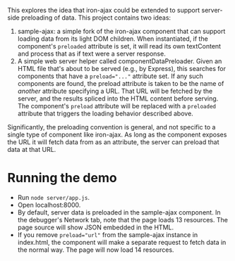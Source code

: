 This explores the idea that iron-ajax could be extended to support server-side
preloading of data. This project contains two ideas:

1. sample-ajax: a simple fork of the iron-ajax component that can support
loading data from its light DOM children. When instantiated, if the component's
`preloaded` attribute is set, it will read its own textContent and process that
as if text were a server response.
2. A simple web server helper called componentDataPreloader. Given an HTML file
that's about to be served (e.g., by Express), this searches for components that
have a `preload="..."` attribute set. If any such components are found, the
preload attribute is taken to be the name of *another* attribute specifying a
URL. That URL will be fetched by the server, and the results spliced into the
HTML content before serving. The component's `preload` attribute will be
replaced with a `preloaded` attribute that triggers the loading behavior
described above.

Significantly, the preloading convention is general, and not specific to a
single type of component like iron-ajax. As long as the component exposes the
URL it will fetch data from as an attribute, the server can preload that data
at that URL.

# Running the demo

* Run `node server/app.js`.
* Open localhost:8000.
* By default, server data is preloaded in the sample-ajax component. In the
  debugger's Network tab, note that the page loads 13 resources. The page source
  will show JSON embedded in the HTML.
* If you remove `preload="url"` from the sample-ajax instance in index.html,
  the component will make a separate request to fetch data in the normal way.
  The page will now load 14 resources.
